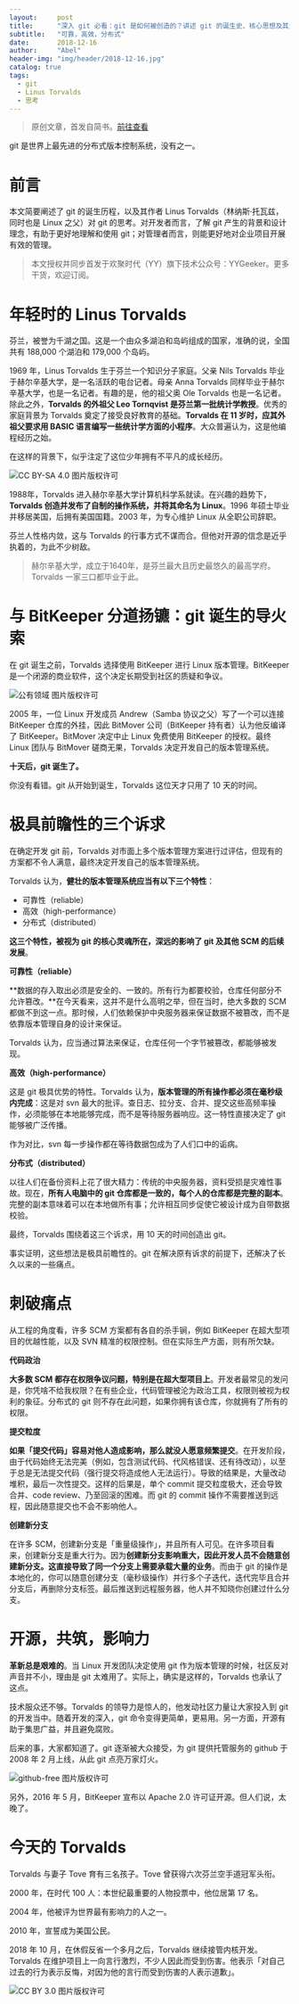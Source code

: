 ```yaml
---
layout:     post
title:      "深入 git 必看：git 是如何被创造的？讲述 git 的诞生史、核心思想及其父：Linus Torvalds"
subtitle:   "可靠，高效，分布式"
date:       2018-12-16
author:     "Abel"
header-img: "img/header/2018-12-16.jpg"
catalog: true
tags:
  - git
  - Linus Torvalds
  - 思考
---
```


> 原创文章，首发自简书。[前往查看](https://www.jianshu.com/p/8821e9846773)

git 是世界上最先进的分布式版本控制系统，没有之一。 

# 前言
本文简要阐述了 git 的诞生历程，以及其作者 Linus Torvalds（林纳斯·托瓦兹，同时也是 Linux 之父）对 git 的思考。对开发者而言，了解 git 产生的背景和设计理念，有助于更好地理解和使用 git；对管理者而言，则能更好地对企业项目开展有效的管理。

> 本文授权并同步首发于欢聚时代（YY）旗下技术公众号：YYGeeker。更多干货，欢迎订阅。

# 年轻时的 Linus Torvalds

芬兰，被誉为千湖之国。这是一个由众多湖泊和岛屿组成的国家，准确的说，全国共有 188,000 个湖泊和 179,000 个岛屿。

1969 年，Linus Torvalds 生于芬兰一个知识分子家庭。父亲 Nils Torvalds 毕业于赫尔辛基大学，是一名活跃的电台记者。母亲 Anna Torvalds 同样毕业于赫尔辛基大学，也是一名记者。有趣的是，他的祖父奥 Ole Torvalds 也是一名记者。除此之外，**Torvalds 的外祖父 Leo Tornqvist 是芬兰第一批统计学教授**。优秀的家庭背景为 Torvalds 奠定了接受良好教育的基础。**Torvalds 在 11 岁时，应其外祖父要求用 BASIC 语言编写一些统计学方面的小程序**。大众普遍认为，这是他编程经历之始。

在这样的背景下，似乎注定了这位少年拥有不平凡的成长经历。

![CC BY-SA 4.0 图片版权许可](/img/in_post/2018-12-16-0.png)

1988年，Torvalds 进入赫尔辛基大学计算机科学系就读。在兴趣的趋势下，**Torvalds 创造并发布了自制的操作系统，并将其命名为 Linux**。1996 年硕士毕业并移居美国，后拥有美国国籍。2003 年，为专心维护 Linux 从全职公司辞职。

芬兰人性格内敛，这与 Torvalds 的行事方式不谋而合。但他对开源的信念是近乎执着的，为此不少树敌。

> 赫尔辛基大学，成立于1640年，是芬兰最大且历史最悠久的最高学府。Torvalds 一家三口都毕业于此。

# 与 BitKeeper 分道扬镳：git 诞生的导火索

在 git 诞生之前，Torvalds 选择使用 BitKeeper 进行 Linux 版本管理。BitKeeper 是一个闭源的商业软件，这个决定长期受到社区的质疑和争议。

![公有领域 图片版权许可](/img/in_post/2018-12-16-1.png)

2005 年，一位 Linux 开发成员 Andrew（Samba 协议之父）写了一个可以连接 BitKeeper 仓库的外挂，因此 BitMover 公司（BitKeeper 持有者）认为他反编译了 BitKeeper。BitMover 决定中止 Linux 免费使用 BitKeeper 的授权。最终 Linux 团队与 BitMover 磋商无果，Torvalds 决定开发自己的版本管理系统。

**十天后，git 诞生了。**

你没有看错。git 从开始到诞生，Torvalds 这位天才只用了 10 天的时间。

# 极具前瞻性的三个诉求

在确定开发 git 前，Torvalds 对市面上多个版本管理方案进行过评估，但现有的方案都不令人满意，最终决定开发自己的版本管理系统。

Torvalds 认为，**健壮的版本管理系统应当有以下三个特性**：

- 可靠性（reliable）
- 高效（high-performance）
- 分布式（distributed）

**这三个特性，被视为 git 的核心灵魂所在，深远的影响了 git 及其他 SCM 的后续发展**。

**可靠性（reliable）**

**数据的存入取出必须是安全的、一致的。所有行为都要校验，仓库任何部分不允许篡改。**在今天看来，这并不是什么高明之举，但在当时，绝大多数的 SCM 都做不到这一点。那时候，人们依赖保护中央服务器来保证数据不被篡改，而不是依靠版本管理自身的设计来保证。

Torvalds 认为，应当通过算法来保证，仓库任何一个字节被篡改，都能够被发现。

**高效（high-performance）**

这是 git 极具优势的特性。Torvalds 认为，**版本管理的所有操作都必须在毫秒级内完成**：这是对 svn 最大的批评。查日志、拉分支、合并、提交这些高频率操作，必须能够在本地能够完成，而不是等待服务器响应。这一特性直接决定了 git 能够被广泛传播。

作为对比，svn 每一步操作都在等待数据包成为了人们口中的诟病。

**分布式（distributed）**

以往人们在备份资料上花了很大精力：传统的中央服务器，资料受损是灾难性事故。现在，**所有人电脑中的 git 仓库都是一致的，每个人的仓库都是完整的副本**。完整的副本意味着可以在本地做所有事；允许相互同步促使它被设计成为自带数据校验。

最终，Torvalds 围绕着这三个诉求，用 10 天的时间创造出 git。

事实证明，这些想法是极具前瞻性的。git 在解决原有诉求的前提下，还解决了长久以来的一些痛点。

# 刺破痛点

从工程的角度看，许多 SCM 方案都有各自的杀手锏，例如 BitKeeper 在超大型项目的优越性能，以及 SVN 精准的权限控制。但在实际生产方面，则有所欠缺。

**代码政治**

**大多数 SCM 都存在权限争议问题，特别是在超大型项目上**。开发者最常见的发问是，你凭啥不给我权限？在有些企业，代码管理被沦为政治工具，权限则被视为权利的象征。分布式的 git 则不存在此问题，如果你拥有该仓库，你就拥有了所有的权限。

**提交粒度**

**如果「提交代码」容易对他人造成影响，那么就没人愿意频繁提交**。在开发阶段，由于代码始终无法完美（例如，包含测试代码、代风格错误、还有待改动），以至于总是无法提交代码（强行提交将造成他人无法运行）。导致的结果是，大量改动堆积，最后一次性提交。这样的后果是，单个 commit 提交粒度极大，还会导致合并、code review、乃至回滚的困难。而 git 的 commit 操作不需要推送到远程，因此随意提交也不会不影响他人。

**创建新分支**

在许多 SCM，创建新分支是「重量级操作」，并且所有人可见。在许多项目看来，创建新分支是重大行为。因为**创建新分支影响重大，因此开发人员不会随意创建新分支。这直接导致了同一个分支上需要承载大量的业务**。而由于 git 的操作是本地化的，你可以随意创建分支（毫秒级操作）并行多个子迭代，迭代完毕且合并分支后，再删除分支标签。最后推送到远程服务器，他人并不知晓你创建过什么分支。

# 开源，共筑，影响力

**革新总是艰难的**。当 Linux 开发团队决定使用 git 作为版本管理的时候，社区反对声音并不小，理由是 git 太难用了。实际上，确实是这样的，Torvalds 也承认了这点。

技术服众还不够。Torvalds 的领导力是惊人的，他发动社区力量让大家投入到 git 的开发当中。随着开发的深入，git 命令变得更简单，更易用。另一方面，开源有助于集思广益，并且避免腐败。

后来的事，大家都知道了。git 逐渐被大众接受，为 git 提供托管服务的 github 于 2008 年 2 月上线，从此 git 点亮万家灯火。

![github-free 图片版权许可](/img/in_post/2018-12-16-2.png)

另外，2016 年 5 月，BitKeeper 宣布以 Apache 2.0 许可证开源。但人们说，太晚了。

# 今天的 Torvalds

Torvalds 与妻子 Tove 育有三名孩子。Tove 曾获得六次芬兰空手道冠军头衔。

2000 年，在时代 100 人：本世纪最重要的人物投票中，他位居第 17 名。

2004 年，他被评为世界最有影响力的人之一。

2010 年，宣誓成为美国公民。

2018 年 10 月，在休假反省一个多月之后，Torvalds 继续接管内核开发。Torvalds 在维护项目上一向言行激烈，不少人因此而受到伤害。他表示「对自己过去的行为表示反悔，对因为他的言行而受到伤害的人表示道歉」。

![CC BY 3.0 图片版权许可](/img/in_post/2018-12-16-3.png)